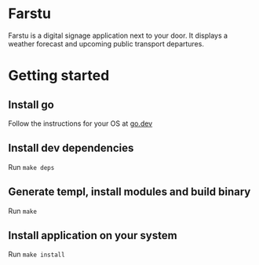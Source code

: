 # Farstu

Farstu is a digital signage application next to your door. It displays a weather
forecast and upcoming public transport departures.

# Getting started

## Install go

Follow the instructions for your OS at [go.dev](https://go.dev/doc/install)

## Install dev dependencies

Run `make deps`

## Generate templ, install modules and build binary

Run `make`

## Install application on your system

Run `make install`

